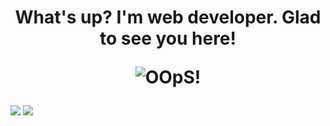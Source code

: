 <h1 align="center">What's up? I'm web developer. Glad to see you here! <p>
  <img src='https://media0.giphy.com/media/8qXJTU5oEhQZO/giphy.gif?cid=6c09b952w8jluaeufcsab46ltzk5y4rbz55u53q8k3p1v06y&ep=v1_gifs_search&rid=giphy.gif&ct=g' alt='OOpS!'><p>
</h1>
<img src='https://www.codewars.com/users/DemonMaike/badges/large'>
<img src='https://img.shields.io/badge/python-3670A0?style=for-the-badge&logo=python&logoColor=ffdd54'>

<!--
**DemonMaike/DemonMaike** is a ✨ _special_ ✨ repository because its `README.md` (this file) appears on your GitHub profile.

Here are some ideas to get you started:

- 🔭 I’m currently working on ...
- 🌱 I’m currently learning ...
- 👯 I’m looking to collaborate on ...
- 🤔 I’m looking for help with ...
- 💬 Ask me about ...
- 📫 How to reach me: ...
- 😄 Pronouns: ...
- ⚡ Fun fact: ...
-->
